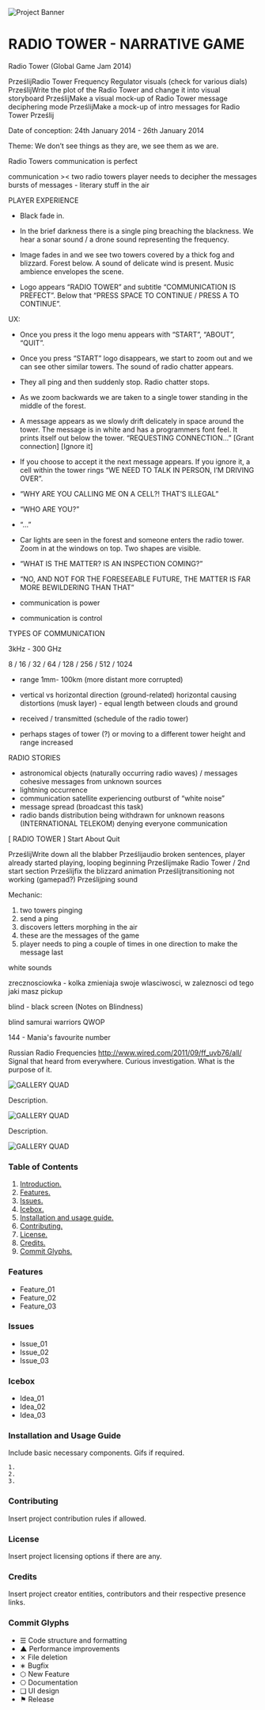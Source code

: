 ![Project Banner](/assets/template_visuals/temp-banner.png)

<a name="intro"></a>
# RADIO TOWER - NARRATIVE GAME
Radio Tower (Global Game Jam 2014)

PrześlijRadio Tower Frequency Regulator visuals (check for various dials)
PrześlijWrite the plot of the Radio Tower and change it into visual storyboard
PrześlijMake a visual mock-up of Radio Tower message deciphering mode
PrześlijMake a mock-up of intro messages for Radio Tower
Prześlij

Date of conception: 24th January 2014 - 26th January 2014

Theme: We don’t see things as they are, we see them as we are.

Radio Towers
communication is perfect

communication >< two radio towers
player needs to decipher the messages
bursts of messages - literary stuff in the air  

PLAYER EXPERIENCE

- Black fade in. 


- In the brief darkness there is a single ping breaching the blackness. We hear a sonar sound / a drone sound representing the frequency.


- Image fades in and we see two towers covered by a thick fog and blizzard. Forest below. A sound of delicate wind is present. Music ambience envelopes the scene. 

- Logo appears “RADIO TOWER” and subtitle “COMMUNICATION IS PREFECT”. Below that “PRESS SPACE TO CONTINUE / PRESS A TO CONTINUE”. 

UX: 

- Once you press it the logo menu appears with “START”, “ABOUT”, “QUIT”. 

- Once you press “START” logo disappears, we start to zoom out and we can see other similar towers. The sound of radio chatter appears. 

- They all ping and then suddenly stop. Radio chatter stops. 

- As we zoom backwards we are taken to a single tower standing in the middle of the forest. 

- A message appears as we slowly drift delicately in space around the tower. The message is in white and has a programmers font feel. It prints itself out below the tower. “REQUESTING CONNECTION…”
[Grant connection] [Ignore it]

- If you choose to accept it the next message appears. If you ignore it, a cell within the tower rings “WE NEED TO TALK IN PERSON, I’M DRIVING OVER”.

- “WHY ARE YOU CALLING ME ON A CELL?! THAT’S ILLEGAL”
- “WHO ARE YOU?”
- “…”

- Car lights are seen in the forest and someone enters the radio tower. Zoom in at the windows on top. Two shapes are visible. 

- “WHAT IS THE MATTER? IS AN INSPECTION COMING?”
- “NO, AND NOT FOR THE FORESEEABLE FUTURE, THE MATTER IS FAR MORE BEWILDERING THAN THAT”

- communication is power 
- communication is control

TYPES OF COMMUNICATION

3kHz - 300 GHz

8 / 16 / 32 / 64 / 128 / 256 / 512 / 1024

- range 1mm- 100km (more distant more corrupted)
- vertical vs horizontal direction (ground-related)
horizontal causing distortions (musk layer) - equal length between clouds and ground
- received / transmitted (schedule of the radio tower)

- perhaps stages of tower (?) or moving to a different tower
height and range increased 

RADIO STORIES

- astronomical objects (naturally occurring radio waves) / messages cohesive messages from unknown sources
- lightning occurrence
- communication satellite experiencing outburst of “white noise”
- message spread (broadcast this task)
- radio bands distribution being withdrawn for unknown reasons (INTERNATIONAL TELEKOM) denying everyone communication


[ RADIO TOWER ] 
Start
About
Quit

PrześlijWrite down all the blabber
Prześlijaudio broken sentences, player already started playing, looping beginning
Prześlijmake Radio Tower / 2nd start section
Prześlijfix the blizzard animation
Prześlijtransitioning not working (gamepad?)
Prześlijping sound

Mechanic:
1) two towers pinging
2) send a ping
3) discovers letters morphing in the air
4) these are the messages of the game
5) player needs to ping a couple of times in one direction to make the message last


white sounds

zrecznosciowka - kolka zmieniaja swoje wlasciwosci, w zaleznosci od tego jaki masz pickup

blind - black screen (Notes on Blindness)

blind samurai warriors QWOP

144 - Mania's favourite number

Russian Radio Frequencies http://www.wired.com/2011/09/ff_uvb76/all/
Signal that heard from everywhere. Curious investigation. What is the purpose of it.

![GALLERY QUAD](/assets/template_visuals/temp-dual-gallery.png)

Description.

![GALLERY QUAD](/assets/template_visuals/temp-triple-gallery.png)

Description.

![GALLERY QUAD](/assets/template_visuals/temp-quad-gallery.png)

### Table of Contents
1. [Introduction.](#intro)
2. [Features.](#features)
3. [Issues.](#issues)
4. [Icebox.](#icebox)
5. [Installation and usage guide.](#install)
6. [Contributing.](#contribute)
7. [License.](#license)
8. [Credits.](#credits)
9. [Commit Glyphs.](#glyphs)

<a name="features"></a>
### Features
+ Feature_01
+ Feature_02
+ Feature_03

<a name="issues"></a>
### Issues
+ Issue_01
+ Issue_02
+ Issue_03

<a name="icebox"></a>
### Icebox
+ Idea_01
+ Idea_02
+ Idea_03

<a name="install"></a>
### Installation and Usage Guide
Include basic necessary components. Gifs if required.
```
1. 
2. 
3. 
```

<a name="contribute"></a>
### Contributing
Insert project contribution rules if allowed.

<a name="license"></a>
### License
Insert project licensing options if there are any.

<a name="credits"></a>
### Credits
Insert project creator entities, contributors and their respective presence links.

<a name="glyphs"></a>
### Commit Glyphs

+ ☰ Code structure and formatting
+ ▲ Performance improvements
+ ⨯ File deletion
+ ∗ Bugfix
+ ⬡ New Feature
+ ⎔ Documentation
+ ❑ UI design
+ ⚑ Release

